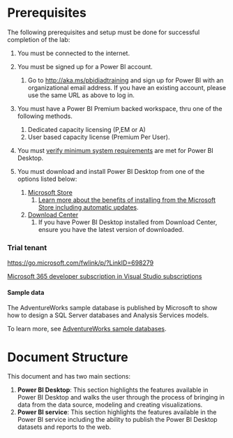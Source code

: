 # Prerequisites

The following prerequisites and setup must be done for successful completion of the lab:
1. You must be connected to the internet.
1. You must be signed up for a Power BI account.
    1. Go to http://aka.ms/pbidiadtraining and sign up for Power BI with an organizational email address. If you have an existing account, please use the same URL as above to log in.
1. You must have a Power BI Premium backed workspace, thru one of the following methods.
    1. Dedicated capacity licensing (P,EM or A)
    1. User based capacity license (Premium Per User).
1. You must [verify minimum system requirements](https://docs.microsoft.com/power-bi/fundamentals/desktop-get-the-desktop#minimum-requirements) are met for Power BI Desktop.

1. You must download and install Power BI Desktop from one of the options listed below:
    1. [Microsoft Store](https://aka.ms/pbidesktop)
        1. [Learn more about the benefits of installing from the Microsoft Store including automatic updates](https://docs.microsoft.com/power-bi/fundamentals/desktop-get-the-desktop#install-as-an-app-from-the-microsoft-store).
    1. [Download Center](https://www.microsoft.com/en-us/download/details.aspx?id=58494)
        1. If you have Power BI Desktop installed from Download Center, ensure you have the latest version of downloaded.

### Trial tenant

https://go.microsoft.com/fwlink/p/?LinkID=698279

[Microsoft 365 developer subscription in Visual Studio subscriptions](https://docs.microsoft.com/visualstudio/subscriptions/vs-m365)

#### Sample data
The AdventureWorks sample database is published by Microsoft to show how to design a SQL Server databases and Analysis Services models.

To learn more, see [AdventureWorks sample databases](https://docs.microsoft.com/sql/samples/adventureworks-install-configure?view=sql-server-ver15&tabs=ssms).

# Document Structure

This document and has two main sections:
1. **Power BI Desktop**: This section highlights the features available in Power BI Desktop and walks the user through the process of bringing in data from the data source, modeling and creating visualizations.
1. **Power BI service**: This section highlights the features available in the Power BI service including the ability to publish the Power BI Desktop datasets and reports to the web.